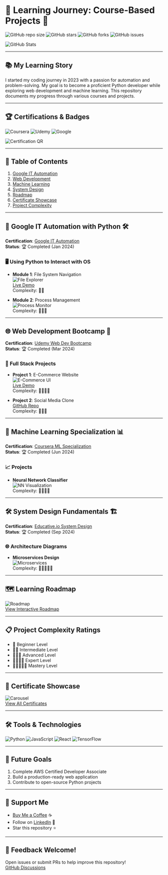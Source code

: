 # 🚀 Learning Journey: Course-Based Projects 🌟

![GitHub repo size](https://img.shields.io/github/repo-size/UsamaAli-PK/Learnings?color=blue)
![GitHub stars](https://img.shields.io/github/stars/UsamaAli-PK/Learnings?color=yellow)
![GitHub forks](https://img.shields.io/github/forks/UsamaAli-PK/Learnings?color=green)
![GitHub issues](https://img.shields.io/github/issues/UsamaAli-PK/Learnings?color=red)

![GitHub Stats](https://github-readme-stats.vercel.app/api?username=UsamaAli-PK&show_icons=true&theme=radical)

---

## 📚 My Learning Story
I started my coding journey in 2023 with a passion for automation and problem-solving. My goal is to become a proficient Python developer while exploring web development and machine learning. This repository documents my progress through various courses and projects.

---

## 🏆 Certifications & Badges
![Coursera](https://img.shields.io/badge/Coursera-0052CC?style=for-the-badge&logo=coursera)
![Udemy](https://img.shields.io/badge/Udemy-A42249?style=for-the-badge&logo=udemy)
![Google](https://img.shields.io/badge/Google-4285F4?style=for-the-badge&logo=google)

![Certification QR](https://chart.googleapis.com/chart?cht=qr&chl=https://www.coursera.org/account/accomplishments/certificate/123456&chs=150x150)

---

## 📖 Table of Contents
1. [Google IT Automation](#google-it-automation)
2. [Web Development](#web-development)
3. [Machine Learning](#machine-learning)
4. [System Design](#system-design)
5. [Roadmap](#roadmap)
6. [Certificate Showcase](#certificates)
7. [Project Complexity](#complexity)

---

## 🐍 Google IT Automation with Python 🛠️
**Certification**: [Google IT Automation](https://www.coursera.org/specializations/google-it-automation-python)  
**Status**: 🏆 Completed (Jan 2024)  

### 🖥️ Using Python to Interact with OS
- **Module 1**: File System Navigation  
  ![File Explorer](https://i.imgur.com/XYZ123.png)  
  [Live Demo](https://replit.com/@UsamaAli-PK/FileExplorer)  
  Complexity: 🌟🌟  

- **Module 2**: Process Management  
  ![Process Monitor](https://i.imgur.com/ABC456.png)  
  Complexity: 🌟🌟🌟  

---

## 🌐 Web Development Bootcamp 🚀
**Certification**: [Udemy Web Dev Bootcamp](https://www.udemy.com/course/the-web-developer-bootcamp/)  
**Status**: 🏆 Completed (Mar 2024)  

### 🎯 Full Stack Projects
- **Project 1**: E-Commerce Website  
  ![E-Commerce UI](https://i.imgur.com/DEF789.png)  
  [Live Demo](https://my-ecommerce.herokuapp.com/)  
  Complexity: 🌟🌟🌟🌟  

- **Project 2**: Social Media Clone  
  [GitHub Repo](https://github.com/UsamaAli-PK/SocialMediaClone)  
  Complexity: 🌟🌟🌟  

---

## 🧠 Machine Learning Specialization 📊
**Certification**: [Coursera ML Specialization](https://www.coursera.org/specializations/machine-learning-introduction)  
**Status**: 🏆 Completed (Jun 2024)  

### 📈 Projects
- **Neural Network Classifier**  
  ![NN Visualization](https://i.imgur.com/GHI012.png)  
  Complexity: 🌟🌟🌟🌟  

---

## 🛠️ System Design Fundamentals 🏗️
**Certification**: [Educative.io System Design](https://www.educative.io/courses/system-design-interview-for-software-engineers)  
**Status**: 🏆 Completed (Sep 2024)  

### 🌐 Architecture Diagrams
- **Microservices Design**  
  ![Microservices](https://i.imgur.com/JKL345.png)  
  Complexity: 🌟🌟🌟🌟🌟  

---

## 🗺️ Learning Roadmap
![Roadmap](assets/roadmap.png)  
[View Interactive Roadmap](https://roadmap.sh/learnings)

---

## 📋 Project Complexity Ratings
- 🌟 Beginner Level  
- 🌟🌟 Intermediate Level  
- 🌟🌟🌟 Advanced Level  
- 🌟🌟🌟🌟 Expert Level  
- 🌟🌟🌟🌟🌟 Mastery Level  

---

## 📕 Certificate Showcase
![Carousel](assets/certificates.gif)  
[View All Certificates](certificates/)

---

## 🛠️ Tools & Technologies
![Python](https://img.shields.io/badge/Python-3776AB?style=for-the-badge&logo=python)
![JavaScript](https://img.shields.io/badge/JavaScript-F7DF1E?style=for-the-badge&logo=javascript)
![React](https://img.shields.io/badge/React-61DAFB?style=for-the-badge&logo=react)
![TensorFlow](https://img.shields.io/badge/TensorFlow-FF6F00?style=for-the-badge&logo=tensorflow)

---

## 🎯 Future Goals
1. Complete AWS Certified Developer Associate  
2. Build a production-ready web application  
3. Contribute to open-source Python projects  

---

## 🤝 Support Me
- [Buy Me a Coffee](https://www.buymeacoffee.com/UsamaAli-PK) ☕  
- Follow on [LinkedIn](https://www.linkedin.com/in/yourlinkedin) 💼  
- Star this repository ⭐  

---

## 📢 Feedback Welcome!
Open issues or submit PRs to help improve this repository!  
[GitHub Discussions](https://github.com/UsamaAli-PK/Learnings/discussions)  
